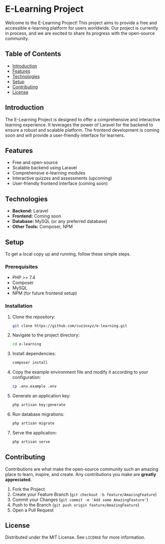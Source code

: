 # E-Learning Project

Welcome to the E-Learning Project! This project aims to provide a free and accessible e-learning platform for users worldwide. Our project is currently in process, and we are excited to share its progress with the open-source community.

## Table of Contents

- [Introduction](#introduction)
- [Features](#features)
- [Technologies](#technologies)
- [Setup](#setup)
- [Contributing](#contributing)
- [License](#license)

## Introduction

The E-Learning Project is designed to offer a comprehensive and interactive learning experience. It leverages the power of Laravel for the backend to ensure a robust and scalable platform. The frontend development is coming soon and will provide a user-friendly interface for learners.

## Features

- Free and open-source
- Scalable backend using Laravel
- Comprehensive e-learning modules
- Interactive quizzes and assessments (upcoming)
- User-friendly frontend interface (coming soon)

## Technologies

- **Backend:** Laravel
- **Frontend:** Coming soon
- **Database:** MySQL (or any preferred database)
- **Other Tools:** Composer, NPM

## Setup

To get a local copy up and running, follow these simple steps.

### Prerequisites

- PHP >= 7.4
- Composer
- MySQL
- NPM (for future frontend setup)

### Installation

1. Clone the repository:
    ```sh
    git clone https://github.com/cuzinxyz/e-learning.git
    ```

2. Navigate to the project directory:
    ```sh
    cd e-learning
    ```

3. Install dependencies:
    ```sh
    composer install
    ```

4. Copy the example environment file and modify it according to your configuration:
    ```sh
    cp .env.example .env
    ```

5. Generate an application key:
    ```sh
    php artisan key:generate
    ```

6. Run database migrations:
    ```sh
    php artisan migrate
    ```

7. Serve the application:
    ```sh
    php artisan serve
    ```

## Contributing

Contributions are what make the open-source community such an amazing place to learn, inspire, and create. Any contributions you make are **greatly appreciated**.

1. Fork the Project
2. Create your Feature Branch (`git checkout -b feature/AmazingFeature`)
3. Commit your Changes (`git commit -m 'Add some AmazingFeature'`)
4. Push to the Branch (`git push origin feature/AmazingFeature`)
5. Open a Pull Request

## License

Distributed under the MIT License. See `LICENSE` for more information.
